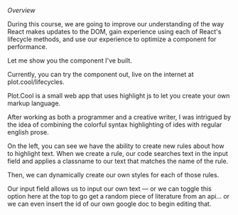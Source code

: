 *Overview*

During this course, we are going to improve our understanding of the way React makes updates to the DOM, gain experience using each of React's lifecycle methods, and use our experience to optimize a component for performance.

Let me show you the component I've built.

Currently, you can try the component out, live on the internet at plot.cool/lifecycles.

Plot.Cool is a small web app that uses highlight js to let you create your own markup language.

After working as both a programmer and a creative writer, I was intrigued by the idea of combining the colorful syntax highlighting of ides with regular english prose.

On the left, you can see we have the ability to create new rules about how to highlight text. When we create a rule, our code searches text in the input field and applies a classname to our text that matches the name of the rule.

Then, we can dynamically create our own styles for each of those rules.

Our input field allows us to input our own text –– or we can toggle this option here at the top to go get a random piece of literature from an api... or we can even insert the id of our own google doc to begin editing that.
